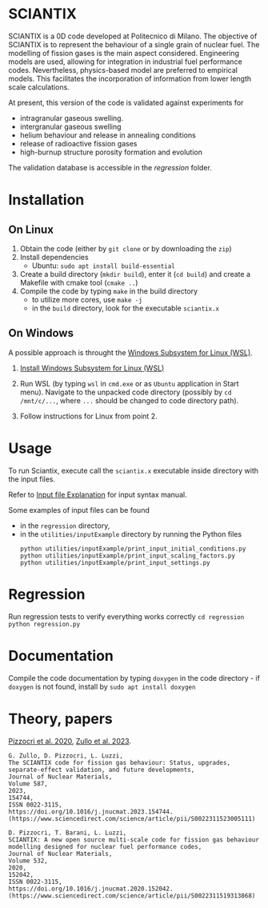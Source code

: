 # SCIANTIX

SCIANTIX is a 0D code developed at Politecnico di Milano.
The objective of SCIANTIX is to represent the behaviour of a single grain of nuclear fuel.
The modelling of fission gases is the main aspect considered.
Engineering models are used, allowing for integration in industrial fuel performance codes.
Nevertheless, physics-based model are preferred to empirical models.
This facilitates the incorporation of information from lower length scale calculations.

At present, this version of the code is validated against experiments for
 - intragranular gaseous swelling.
 - intergranular gaseous swelling
 - helium behaviour and release in annealing conditions
 - release of radioactive fission gases
 - high-burnup structure porosity formation and evolution

The validation database is accessible in the *regression* folder.

# Installation

## On Linux
1. Obtain the code (either by `git clone` or by downloading the `zip`)
2. Install dependencies
    - Ubuntu: `sudo apt install build-essential`
3. Create a build directory (`mkdir build`), enter it (`cd build`) and create a Makefile with cmake tool (`cmake ..`)
4. Compile the code by typing `make` in the build directory
    - to utilize more cores, use `make -j`
    - in the `build` directory, look for the executable `sciantix.x`

## On Windows

A possible approach is throught the [Windows Subsystem for Linux (WSL)](https://learn.microsoft.com/en-us/windows/wsl/install).

1. [Install Windows Subsystem for Linux (WSL)](https://learn.microsoft.com/en-us/windows/wsl/install)

2. Run WSL (by typing `wsl` in `cmd.exe` or as `Ubuntu` application in Start menu). Navigate to the unpacked code directory (possibly by  `cd /mnt/c/...`, where `...` should be changed to code directory path).

3. Follow instructions for Linux from point 2.

# Usage

To run Sciantix, execute call the `sciantix.x` executable inside directory with the input files.

Refer to [Input file Explanation](utilities/InputExplanation.md) for input syntax manual.

Some examples of input files can be found
- in the `regression` directory,
- in the `utilities/inputExample` directory by running the Python files
    ```
    python utilities/inputExample/print_input_initial_conditions.py
    python utilities/inputExample/print_input_scaling_factors.py
    python utilities/inputExample/print_input_settings.py
    ```

# Regression
Run regression tests to verify everything works correctly
    ```
    cd regression
    python regression.py
    ```

# Documentation
Compile the code documentation by typing `doxygen` in the code directory
    - if `doxygen` is not found, install by `sudo apt install doxygen`

# Theory, papers
 <a href="../../references/pdf_link/Pizzocri_et_al_2020.pdf" target="_blank">Pizzocri et al. 2020</a>,
 <a href="../../references/pdf_link/Zullo_et_al_2023.pdf" target="_blank">Zullo et al. 2023</a>.

```
G. Zullo, D. Pizzocri, L. Luzzi,
The SCIANTIX code for fission gas behaviour: Status, upgrades, separate-effect validation, and future developments,
Journal of Nuclear Materials,
Volume 587,
2023,
154744,
ISSN 0022-3115,
https://doi.org/10.1016/j.jnucmat.2023.154744.
(https://www.sciencedirect.com/science/article/pii/S0022311523005111)
```

```
D. Pizzocri, T. Barani, L. Luzzi,
SCIANTIX: A new open source multi-scale code for fission gas behaviour modelling designed for nuclear fuel performance codes,
Journal of Nuclear Materials,
Volume 532,
2020,
152042,
ISSN 0022-3115,
https://doi.org/10.1016/j.jnucmat.2020.152042.
(https://www.sciencedirect.com/science/article/pii/S0022311519313868)
```



